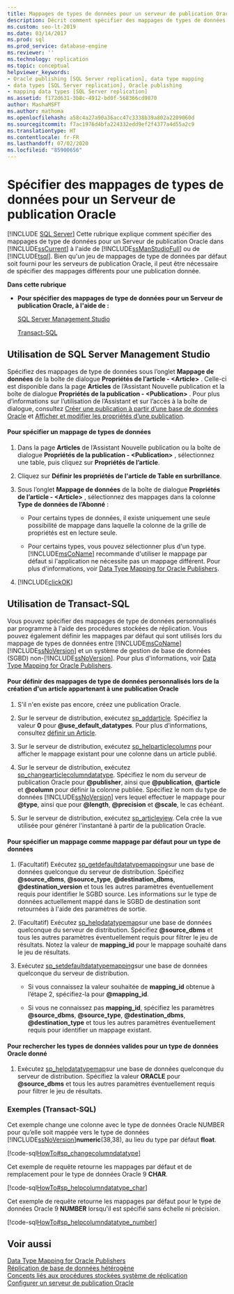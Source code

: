 ```yaml
---
title: Mappages de types de données pour un serveur de publication Oracle
description: Décrit comment spécifier des mappages de types de données pour un serveur de publication Oracle dans SQL Server en utilisant SQL Server Management Studio (SSMS).
ms.custom: seo-lt-2019
ms.date: 03/14/2017
ms.prod: sql
ms.prod_service: database-engine
ms.reviewer: ''
ms.technology: replication
ms.topic: conceptual
helpviewer_keywords:
- Oracle publishing [SQL Server replication], data type mapping
- data types [SQL Server replication], Oracle publishing
- mapping data types [SQL Server replication]
ms.assetid: f172d631-3b8c-4912-bd0f-568366cd9870
author: MashaMSFT
ms.author: mathoma
ms.openlocfilehash: a58c4a27a90a36acc47c3338b39a802a2209060d
ms.sourcegitcommit: f7ac1976d4bfa224332edd9ef2f4377a4d55a2c9
ms.translationtype: HT
ms.contentlocale: fr-FR
ms.lasthandoff: 07/02/2020
ms.locfileid: "85900656"
---
```

# <a name="specify-data-type-mappings-for-an-oracle-publisher"></a>Spécifier des mappages de types de données pour un Serveur de publication Oracle
[!INCLUDE [SQL Server](../../../includes/applies-to-version/sqlserver.md)]
  Cette rubrique explique comment spécifier des mappages de type de données pour un Serveur de publication Oracle dans [!INCLUDE[ssCurrent](../../../includes/sscurrent-md.md)] à l'aide de [!INCLUDE[ssManStudioFull](../../../includes/ssmanstudiofull-md.md)] ou de [!INCLUDE[tsql](../../../includes/tsql-md.md)]. Bien qu'un jeu de mappages de type de données par défaut soit fourni pour les serveurs de publication Oracle, il peut être nécessaire de spécifier des mappages différents pour une publication donnée.  
  
 **Dans cette rubrique**  
  
-   **Pour spécifier des mappages de type de données pour un Serveur de publication Oracle, à l'aide de :**  
  
     [SQL Server Management Studio](#SSMSProcedure)  
  
     [Transact-SQL](#TsqlProcedure)  
  
##  <a name="using-sql-server-management-studio"></a><a name="SSMSProcedure"></a> Utilisation de SQL Server Management Studio  
 Spécifiez des mappages de type de données sous l’onglet **Mappage de données** de la boîte de dialogue **Propriétés de l’article - \<Article>** . Celle-ci est disponible dans la page **Articles** de l’Assistant Nouvelle publication et la boîte de dialogue **Propriétés de la publication - \<Publication>** . Pour plus d’informations sur l’utilisation de l’Assistant et sur l’accès à la boîte de dialogue, consultez [Créer une publication à partir d’une base de données Oracle](../../../relational-databases/replication/publish/create-a-publication-from-an-oracle-database.md) et [Afficher et modifier les propriétés d’une publication](../../../relational-databases/replication/publish/view-and-modify-publication-properties.md).  
  
#### <a name="to-specify-a-data-type-mapping"></a>Pour spécifier un mappage de types de données  
  
1.  Dans la page **Articles** de l’Assistant Nouvelle publication ou la boîte de dialogue **Propriétés de la publication - \<Publication>** , sélectionnez une table, puis cliquez sur **Propriétés de l’article**.  
  
2.  Cliquez sur **Définir les propriétés de l'article de Table en surbrillance**.  
  
3.  Sous l’onglet **Mappage de données** de la boîte de dialogue **Propriétés de l’article - \<Article>** , sélectionnez des mappages dans la colonne **Type de données de l’Abonné** :  
  
    -   Pour certains types de données, il existe uniquement une seule possibilité de mappage dans laquelle la colonne de la grille de propriétés est en lecture seule.  
  
    -   Pour certains types, vous pouvez sélectionner plus d'un type. [!INCLUDE[msCoName](../../../includes/msconame-md.md)] recommande d'utiliser le mappage par défaut si l'application ne nécessite pas un mappage différent. Pour plus d'informations, voir [Data Type Mapping for Oracle Publishers](../../../relational-databases/replication/non-sql/data-type-mapping-for-oracle-publishers.md).  
  
4.  [!INCLUDE[clickOK](../../../includes/clickok-md.md)]  
  
##  <a name="using-transact-sql"></a><a name="TsqlProcedure"></a> Utilisation de Transact-SQL  
 Vous pouvez spécifier des mappages de type de données personnalisés par programme à l'aide des procédures stockées de réplication. Vous pouvez également définir les mappages par défaut qui sont utilisés lors du mappage de types de données entre [!INCLUDE[msCoName](../../../includes/msconame-md.md)] [!INCLUDE[ssNoVersion](../../../includes/ssnoversion-md.md)] et un système de gestion de base de données (SGBD) non-[!INCLUDE[ssNoVersion](../../../includes/ssnoversion-md.md)]. Pour plus d'informations, voir [Data Type Mapping for Oracle Publishers](../../../relational-databases/replication/non-sql/data-type-mapping-for-oracle-publishers.md).  
  
#### <a name="to-define-custom-data-type-mappings-when-creating-an-article-belonging-to-an-oracle-publication"></a>Pour définir des mappages de type de données personnalisés lors de la création d'un article appartenant à une publication Oracle  
  
1.  S'il n'en existe pas encore, créez une publication Oracle.  
  
2.  Sur le serveur de distribution, exécutez [sp_addarticle](../../../relational-databases/system-stored-procedures/sp-addarticle-transact-sql.md). Spécifiez la valeur **0** pour **\@use_default_datatypes**. Pour plus d’informations, consultez [définir un Article](../../../relational-databases/replication/publish/define-an-article.md).  
  
3.  Sur le serveur de distribution, exécutez [sp_helparticlecolumns](../../../relational-databases/system-stored-procedures/sp-helparticlecolumns-transact-sql.md) pour afficher le mappage existant pour une colonne dans un article publié.  
  
4.  Sur le serveur de distribution, exécutez [sp_changearticlecolumndatatype](../../../relational-databases/system-stored-procedures/sp-changearticlecolumndatatype-transact-sql.md). Spécifiez le nom du serveur de publication Oracle pour **\@publisher**, ainsi que **\@publication**, **\@article** et **\@column** pour définir la colonne publiée. Spécifiez le nom du type de données [!INCLUDE[ssNoVersion](../../../includes/ssnoversion-md.md)] vers lequel effectuer le mappage pour **\@type**, ainsi que pour **\@length**, **\@precision** et **\@scale**, le cas échéant.  
  
5.  Sur le serveur de distribution, exécutez [sp_articleview](../../../relational-databases/system-stored-procedures/sp-articleview-transact-sql.md). Cela crée la vue utilisée pour générer l'instantané à partir de la publication Oracle.  
  
#### <a name="to-specify-a-mapping-as-the-default-mapping-for-a-data-type"></a>Pour spécifier un mappage comme mappage par défaut pour un type de données  
  
1.  (Facultatif) Exécutez [sp_getdefaultdatatypemapping](../../../relational-databases/system-stored-procedures/sp-getdefaultdatatypemapping-transact-sql.md)sur une base de données quelconque du serveur de distribution. Spécifiez **\@source_dbms**, **\@source_type**, **\@destination_dbms**, **\@destination_version** et tous les autres paramètres éventuellement requis pour identifier le SGBD source. Les informations sur le type de données actuellement mappé dans le SGBD de destination sont retournées à l'aide des paramètres de sortie.  
  
2.  (Facultatif) Exécutez [sp_helpdatatypemap](../../../relational-databases/system-stored-procedures/sp-helpdatatypemap-transact-sql.md)sur une base de données quelconque du serveur de distribution. Spécifiez **\@source_dbms** et tous les autres paramètres éventuellement requis pour filtrer le jeu de résultats. Notez la valeur de **mapping_id** pour le mappage souhaité dans le jeu de résultats.  
  
3.  Exécutez [sp_setdefaultdatatypemapping](../../../relational-databases/system-stored-procedures/sp-setdefaultdatatypemapping-transact-sql.md)sur une base de données quelconque du serveur de distribution.  
  
    -   Si vous connaissez la valeur souhaitée de **mapping_id** obtenue à l’étape 2, spécifiez-la pour **\@mapping_id**.  
  
    -   Si vous ne connaissez pas **mapping_id**, spécifiez les paramètres **\@source_dbms**, **\@source_type**, **\@destination_dbms**, **\@destination_type** et tous les autres paramètres éventuellement requis pour identifier un mappage existant.  
  
#### <a name="to-find-valid-data-types-for-a-given-oracle-data-type"></a>Pour rechercher les types de données valides pour un type de données Oracle donné  
  
1.  Exécutez [sp_helpdatatypemap](../../../relational-databases/system-stored-procedures/sp-helpdatatypemap-transact-sql.md)sur une base de données quelconque du serveur de distribution. Spécifiez la valeur **ORACLE** pour **\@source_dbms** et tous les autres paramètres éventuellement requis pour filtrer le jeu de résultats.  
  
###  <a name="examples-transact-sql"></a><a name="TsqlExample"></a> Exemples (Transact-SQL)  
 Cet exemple change une colonne avec le type de données Oracle NUMBER pour qu’elle soit mappée vers le type de données [!INCLUDE[ssNoVersion](../../../includes/ssnoversion-md.md)]**numeric**(38,38), au lieu du type par défaut **float**.  
  
 [!code-sql[HowTo#sp_changecolumndatatype](../../../relational-databases/replication/codesnippet/tsql/specify-data-type-mappin_1.sql)]  
  
 Cet exemple de requête retourne les mappages par défaut et de remplacement pour le type de données Oracle 9 **CHAR**.  
  
 [!code-sql[HowTo#sp_helpcolumndatatype_char](../../../relational-databases/replication/codesnippet/tsql/specify-data-type-mappin_2.sql)]  
  
 Cet exemple de requête retourne les mappages par défaut pour le type de données Oracle 9 **NUMBER** lorsqu'il est spécifié sans échelle ni précision.  
  
 [!code-sql[HowTo#sp_helpcolumndatatype_number](../../../relational-databases/replication/codesnippet/tsql/specify-data-type-mappin_3.sql)]  
  
## <a name="see-also"></a>Voir aussi  
 [Data Type Mapping for Oracle Publishers](../../../relational-databases/replication/non-sql/data-type-mapping-for-oracle-publishers.md)   
 [Réplication de base de données hétérogène](../../../relational-databases/replication/non-sql/heterogeneous-database-replication.md)   
 [Concepts liés aux procédures stockées système de réplication](../../../relational-databases/replication/concepts/replication-system-stored-procedures-concepts.md)   
 [Configurer un serveur de publication Oracle](../../../relational-databases/replication/non-sql/configure-an-oracle-publisher.md)  
  
  
